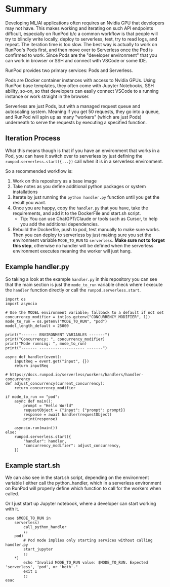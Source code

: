 # Summary

Developing ML/AI applications often requires an Nvidia GPU that developers may not have. This makes working and iterating on such API endpoints difficult, especially on RunPod b/c a common workflow is that people will try to blindly write locally, deploy to serverless, test, try to read logs, and repeat. The iteration time is too slow. The best way is actually to work on RunPod's Pods first, and then move over to Serverless once the Pod is confirmed to work. Since Pods are the "developer environment" that you can  work in browser or SSH and connect with VSCode or some IDE.

RunPod provides two primary services: Pods and Serverless.

Pods are Docker container instances with access to Nvidia GPUs. Using RunPod base templates, they often come with Jupyter Notebooks, SSH ability, so-on, so that developers can easily connect VSCode to a running instance or work straight in the browser.

Serverless are just Pods, but with a managed request queue and autoscaling system. Meaning if you get 50 requests, they go into a queue, and RunPod will spin up as many "workers" (which are just Pods) underneath to serve the requests by executing a specified function.

## Iteration Process

What this means though is that if you have an environment that works in a Pod, you can have it switch over to serverless by just defining the `runpod.serverless.start({...})` call when it is in a serverless environment.

So a recommended workflow is:
1. Work on this repository as a base image
2. Take notes as you define additional python packages or system installations
3. Iterate by just running the `python handler.py` function until you get the result you want.
4. Once you are happy, copy the `handler.py` that you have, take the requirements, and add it to the DockerFile and start.sh script.
    - Tip: You can use ChatGPT/Claude or tools such as Cursor,  to help you add the additional dependencies.
5. Rebuild the Dockerfile, push to pod, test manually to make sure works. Then you can deploy to serverless by just making sure you set the environment variable `MODE_TO_RUN` to `serverless`. **Make sure not to forget this step**, otherwise no handler will be defined when the serverless environment executes meaning the worker will just hang.


## Example handler.py

So taking a look at the example `handler.py` in this repository you can see that the main section is just the `mode_to_run` variable check where I execute the `handler` function directly or call the `runpod.serverless.start`. 

```
import os
import asyncio

# Use the MODEL environment variable; fallback to a default if not set
concurrency_modifier = int(os.getenv("CONCURRENCY_MODIFIER", 1))
mode_to_run = os.getenv("MODE_TO_RUN", "pod")
model_length_default = 25000

print("------- ENVIRONMENT VARIABLES -------")
print("Concurrency: ", concurrency_modifier)
print("Mode running: ", mode_to_run)
print("------- -------------------- -------")

async def handler(event):
    inputReq = event.get("input", {})
    return inputReq

# https://docs.runpod.io/serverless/workers/handlers/handler-concurrency
def adjust_concurrency(current_concurrency):
    return concurrency_modifier

if mode_to_run == "pod":
    async def main():
        prompt = "Hello World"
        requestObject = {"input": {"prompt": prompt}}
        response = await handler(requestObject)
        print(response)

    asyncio.run(main())
else: 
    runpod.serverless.start({
        "handler": handler,
        "concurrency_modifier": adjust_concurrency,
    })
```

## Example start.sh

We can also see in the start.sh script, depending on the environment variable I either call the python_handler, which in a serverless environment on RunPod will properly define which function to call for  the workers when called.

Or I just start up Jupyter notebook, where a developer can start working with it.

```
case $MODE_TO_RUN in
    serverless)
        call_python_handler
        ;;
    pod)
        # Pod mode implies only starting services without calling handler.py
        start_jupyter
        ;;
    *)
        echo "Invalid MODE_TO_RUN value: $MODE_TO_RUN. Expected 'serverless', 'pod', or 'both'."
        exit 1
        ;;
esac
```